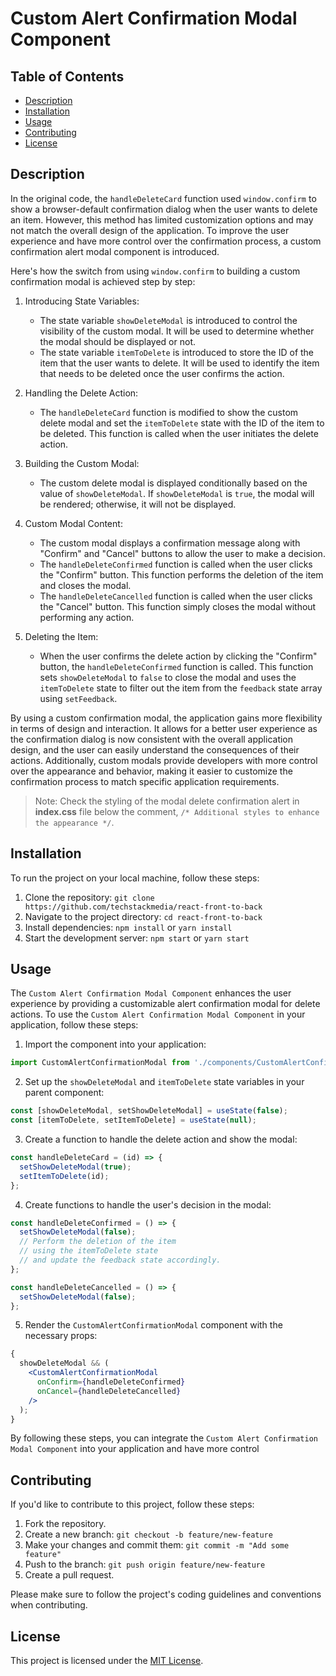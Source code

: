 # Custom Alert Confirmation Modal Component

## Table of Contents

- [Description](#description)
- [Installation](#installation)
- [Usage](#usage)
- [Contributing](#contributing)
- [License](#license)

## Description

In the original code, the `handleDeleteCard` function used `window.confirm` to show a browser-default confirmation dialog when the user wants to delete an item. However, this method has limited customization options and may not match the overall design of the application. To improve the user experience and have more control over the confirmation process, a custom confirmation alert modal component is introduced.

Here's how the switch from using `window.confirm` to building a custom confirmation modal is achieved step by step:

1. Introducing State Variables:

   - The state variable `showDeleteModal` is introduced to control the visibility of the custom modal. It will be used to determine whether the modal should be displayed or not.
   - The state variable `itemToDelete` is introduced to store the ID of the item that the user wants to delete. It will be used to identify the item that needs to be deleted once the user confirms the action.

2. Handling the Delete Action:

   - The `handleDeleteCard` function is modified to show the custom delete modal and set the `itemToDelete` state with the ID of the item to be deleted. This function is called when the user initiates the delete action.

3. Building the Custom Modal:

   - The custom delete modal is displayed conditionally based on the value of `showDeleteModal`. If `showDeleteModal` is `true`, the modal will be rendered; otherwise, it will not be displayed.

4. Custom Modal Content:

   - The custom modal displays a confirmation message along with "Confirm" and "Cancel" buttons to allow the user to make a decision.
   - The `handleDeleteConfirmed` function is called when the user clicks the "Confirm" button. This function performs the deletion of the item and closes the modal.
   - The `handleDeleteCancelled` function is called when the user clicks the "Cancel" button. This function simply closes the modal without performing any action.

5. Deleting the Item:
   - When the user confirms the delete action by clicking the "Confirm" button, the `handleDeleteConfirmed` function is called. This function sets `showDeleteModal` to `false` to close the modal and uses the `itemToDelete` state to filter out the item from the `feedback` state array using `setFeedback`.

By using a custom confirmation modal, the application gains more flexibility in terms of design and interaction. It allows for a better user experience as the confirmation dialog is now consistent with the overall application design, and the user can easily understand the consequences of their actions. Additionally, custom modals provide developers with more control over the appearance and behavior, making it easier to customize the confirmation process to match specific application requirements.

> Note: Check the styling of the modal delete confirmation alert in **index.css** file below the comment, `/* Additional styles to enhance the appearance */`.

## Installation

To run the project on your local machine, follow these steps:

1. Clone the repository: `git clone https://github.com/techstackmedia/react-front-to-back`
2. Navigate to the project directory: `cd react-front-to-back`
3. Install dependencies: `npm install` or `yarn install`
4. Start the development server: `npm start` or `yarn start`

## Usage

The `Custom Alert Confirmation Modal Component` enhances the user experience by providing a customizable alert confirmation modal for delete actions. To use the `Custom Alert Confirmation Modal Component` in your application, follow these steps:

1. Import the component into your application:

```jsx
import CustomAlertConfirmationModal from './components/CustomAlertConfirmationModal';
```

2. Set up the `showDeleteModal` and `itemToDelete` state variables in your parent component:

```jsx
const [showDeleteModal, setShowDeleteModal] = useState(false);
const [itemToDelete, setItemToDelete] = useState(null);
```

3. Create a function to handle the delete action and show the modal:

```jsx
const handleDeleteCard = (id) => {
  setShowDeleteModal(true);
  setItemToDelete(id);
};
```

4. Create functions to handle the user's decision in the modal:

```jsx
const handleDeleteConfirmed = () => {
  setShowDeleteModal(false);
  // Perform the deletion of the item
  // using the itemToDelete state
  // and update the feedback state accordingly.
};

const handleDeleteCancelled = () => {
  setShowDeleteModal(false);
};
```

5. Render the `CustomAlertConfirmationModal` component with the necessary props:

```jsx
{
  showDeleteModal && (
    <CustomAlertConfirmationModal
      onConfirm={handleDeleteConfirmed}
      onCancel={handleDeleteCancelled}
    />
  );
}
```

By following these steps, you can integrate the `Custom Alert Confirmation Modal Component` into your application and have more control

## Contributing

If you'd like to contribute to this project, follow these steps:

1. Fork the repository.
2. Create a new branch: `git checkout -b feature/new-feature`
3. Make your changes and commit them: `git commit -m "Add some feature"`
4. Push to the branch: `git push origin feature/new-feature`
5. Create a pull request.

Please make sure to follow the project's coding guidelines and conventions when contributing.

## License

This project is licensed under the [MIT License](https://opensource.org/licenses/MIT).
